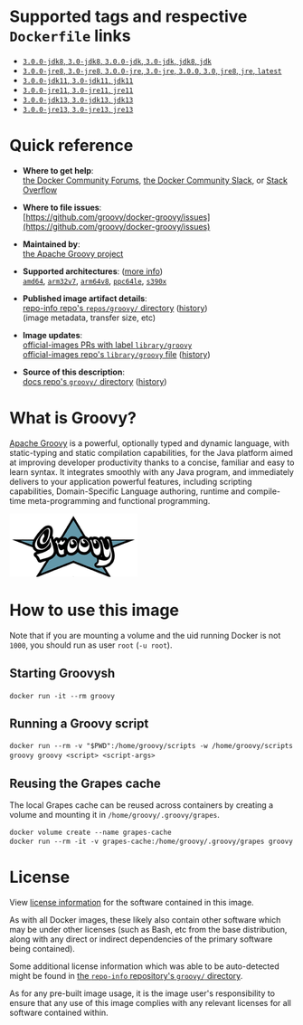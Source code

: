<!--

********************************************************************************

WARNING:

    DO NOT EDIT "groovy/README.md"

    IT IS AUTO-GENERATED

    (from the other files in "groovy/" combined with a set of templates)

********************************************************************************

-->

# Supported tags and respective `Dockerfile` links

-	[`3.0.0-jdk8`, `3.0-jdk8`, `3.0.0-jdk`, `3.0-jdk`, `jdk8`, `jdk`](https://github.com/groovy/docker-groovy/blob/53ad8b1f1e17b59c9c928a61c642edae96ae344f/jdk8/Dockerfile)
-	[`3.0.0-jre8`, `3.0-jre8`, `3.0.0-jre`, `3.0-jre`, `3.0.0`, `3.0`, `jre8`, `jre`, `latest`](https://github.com/groovy/docker-groovy/blob/53ad8b1f1e17b59c9c928a61c642edae96ae344f/jre8/Dockerfile)
-	[`3.0.0-jdk11`, `3.0-jdk11`, `jdk11`](https://github.com/groovy/docker-groovy/blob/53ad8b1f1e17b59c9c928a61c642edae96ae344f/jdk11/Dockerfile)
-	[`3.0.0-jre11`, `3.0-jre11`, `jre11`](https://github.com/groovy/docker-groovy/blob/53ad8b1f1e17b59c9c928a61c642edae96ae344f/jre11/Dockerfile)
-	[`3.0.0-jdk13`, `3.0-jdk13`, `jdk13`](https://github.com/groovy/docker-groovy/blob/53ad8b1f1e17b59c9c928a61c642edae96ae344f/jdk13/Dockerfile)
-	[`3.0.0-jre13`, `3.0-jre13`, `jre13`](https://github.com/groovy/docker-groovy/blob/53ad8b1f1e17b59c9c928a61c642edae96ae344f/jre13/Dockerfile)

# Quick reference

-	**Where to get help**:  
	[the Docker Community Forums](https://forums.docker.com/), [the Docker Community Slack](http://dockr.ly/slack), or [Stack Overflow](https://stackoverflow.com/search?tab=newest&q=docker)

-	**Where to file issues**:  
	[https://github.com/groovy/docker-groovy/issues](https://github.com/groovy/docker-groovy/issues)

-	**Maintained by**:  
	[the Apache Groovy project](https://github.com/groovy/docker-groovy)

-	**Supported architectures**: ([more info](https://github.com/docker-library/official-images#architectures-other-than-amd64))  
	[`amd64`](https://hub.docker.com/r/amd64/groovy/), [`arm32v7`](https://hub.docker.com/r/arm32v7/groovy/), [`arm64v8`](https://hub.docker.com/r/arm64v8/groovy/), [`ppc64le`](https://hub.docker.com/r/ppc64le/groovy/), [`s390x`](https://hub.docker.com/r/s390x/groovy/)

-	**Published image artifact details**:  
	[repo-info repo's `repos/groovy/` directory](https://github.com/docker-library/repo-info/blob/master/repos/groovy) ([history](https://github.com/docker-library/repo-info/commits/master/repos/groovy))  
	(image metadata, transfer size, etc)

-	**Image updates**:  
	[official-images PRs with label `library/groovy`](https://github.com/docker-library/official-images/pulls?q=label%3Alibrary%2Fgroovy)  
	[official-images repo's `library/groovy` file](https://github.com/docker-library/official-images/blob/master/library/groovy) ([history](https://github.com/docker-library/official-images/commits/master/library/groovy))

-	**Source of this description**:  
	[docs repo's `groovy/` directory](https://github.com/docker-library/docs/tree/master/groovy) ([history](https://github.com/docker-library/docs/commits/master/groovy))

# What is Groovy?

[Apache Groovy](http://groovy-lang.org/) is a powerful, optionally typed and dynamic language, with static-typing and static compilation capabilities, for the Java platform aimed at improving developer productivity thanks to a concise, familiar and easy to learn syntax. It integrates smoothly with any Java program, and immediately delivers to your application powerful features, including scripting capabilities, Domain-Specific Language authoring, runtime and compile-time meta-programming and functional programming.

![logo](https://raw.githubusercontent.com/docker-library/docs/bb5fc730ed18c45d86425f9fa4265d50cb795ec8/groovy/logo.png)

# How to use this image

Note that if you are mounting a volume and the uid running Docker is not `1000`, you should run as user `root` (`-u root`).

## Starting Groovysh

`docker run -it --rm groovy`

## Running a Groovy script

`docker run --rm -v "$PWD":/home/groovy/scripts -w /home/groovy/scripts groovy groovy <script> <script-args>`

## Reusing the Grapes cache

The local Grapes cache can be reused across containers by creating a volume and mounting it in `/home/groovy/.groovy/grapes`.

```console
docker volume create --name grapes-cache
docker run --rm -it -v grapes-cache:/home/groovy/.groovy/grapes groovy
```

# License

View [license information](http://www.apache.org/licenses/LICENSE-2.0.html) for the software contained in this image.

As with all Docker images, these likely also contain other software which may be under other licenses (such as Bash, etc from the base distribution, along with any direct or indirect dependencies of the primary software being contained).

Some additional license information which was able to be auto-detected might be found in [the `repo-info` repository's `groovy/` directory](https://github.com/docker-library/repo-info/tree/master/repos/groovy).

As for any pre-built image usage, it is the image user's responsibility to ensure that any use of this image complies with any relevant licenses for all software contained within.
